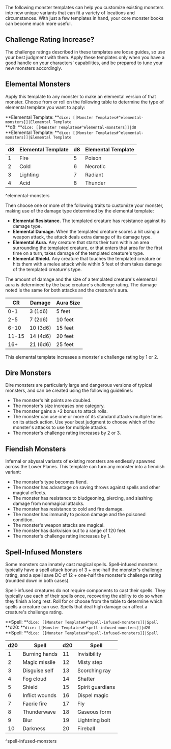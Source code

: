 The following monster templates can help you customize existing monsters into new unique variants that can fit a variety of locations and circumstances. With just a few templates in hand, your core monster books can become much more useful.

## Challenge Rating Increase?

The challenge ratings described in these templates are loose guides, so use your best judgment with them. Apply these templates only when you have a good handle on your characters' capabilities, and be prepared to tune your new monsters accordingly.

## Elemental Monsters

Apply this template to any monster to make an elemental version of that monster. Choose from or roll on the following table to determine the type of elemental template you want to apply:

**Elemental Template: **`dice: [[Monster Templates#^elemental-monsters]]|Elemental Template`  
**d8: **`dice: [[Monster Templates#^elemental-monsters]]|d8`  
**Elemental Template: **`dice: [[Monster Templates#^elemental-monsters]]|Elemental Template`

| d8 | Elemental Template | d8 | Elemental Template |
| -- | ------------------ | -- | ------------------ |
| 1  | Fire               | 5  | Poison             |
| 2  | Cold               | 6  | Necrotic           |
| 3  | Lighting           | 7  | Radiant            |
| 4  | Acid               | 8  | Thunder            |

^elemental-monsters

Then choose one or more of the following traits to customize your monster, making use of the damage type determined by the elemental template:

* **Elemental Resistance.** The templated creature has resistance against its damage type.
* **Elemental Damage.** When the templated creature scores a hit using a weapon attack, the attack deals extra damage of its damage type.
* **Elemental Aura.** Any creature that starts their turn within an area surrounding the templated creature, or that enters that area for the first time on a turn, takes damage of the templated creature's type.
* **Elemental Shield.** Any creature that touches the templated creature or hits them with a melee attack while within 5 feet of them takes damage of the templated creature's type.

The amount of damage and the size of a templated creature's elemental aura is determined by the base creature's challenge rating. The damage noted is the same for both attacks and the creature's aura.

| CR    | Damage   | Aura Size |
| ----- | -------- | --------- |
| 0-1   | 3 (1d6)  | 5 feet    |
| 2-5   | 7 (2d6)  | 10 feet   |
| 6-10  | 10 (3d6) | 15 feet   |
| 11-15 | 14 (4d6) | 20 feet   |
| 16+   | 21 (6d6) | 25 feet   |

This elemental template increases a monster's challenge rating by 1 or 2.

## Dire Monsters

Dire monsters are particularly large and dangerous versions of typical monsters, and can be created using the following guidelines:

* The monster's hit points are doubled.
* The monster's size increases one category.
* The monster gains a +2 bonus to attack rolls.
* The monster can use one or more of its standard attacks multiple times on its attack action. Use your best judgment to choose which of the monster's attacks to use for multiple attacks.
* The monster's challenge rating increases by 2 or 3.

## Fiendish Monsters

Infernal or abyssal variants of existing monsters are endlessly spawned across the Lower Planes. This template can turn any monster into a fiendish variant:

* The monster's type becomes fiend.
* The monster has advantage on saving throws against spells and other magical effects.
* The monster has resistance to bludgeoning, piercing, and slashing damage from nonmagical attacks.
* The monster has resistance to cold and fire damage.
* The monster has immunity to poison damage and the poisoned condition.
* The monster's weapon attacks are magical.
* The monster has darkvision out to a range of 120 feet.
* The monster's challenge rating increases by 1.

## Spell-Infused Monsters

Some monsters can innately cast magical spells. Spell-infused monsters typically have a spell attack bonus of 3 + one-half the monster's challenge rating, and a spell save DC of 12 + one-half the monster's challenge rating (rounded down in both cases).

Spell-infused creatures do not require components to cast their spells. They typically use each of their spells once, recovering the ability to do so when they finish a long rest. Roll for or choose from the table to determine which spells a creature can use. Spells that deal high damage can affect a creature's challenge rating.

**Spell: **`dice: [[Monster Templates#^spell-infused-monsters]]|Spell`  
**d20: **`dice: [[Monster Templates#^spell-infused-monsters]]|d20`  
**Spell: **`dice: [[Monster Templates#^spell-infused-monsters]]|Spell`

| d20 | Spell          | d20 | Spell            |
| --- | -------------- | --- | ---------------- |
| 1   | Burning hands  | 11  | Invisibility     |
| 2   | Magic missile  | 12  | Misty step       |
| 3   | Disguise self  | 13  | Scorching ray    |
| 4   | Fog cloud      | 14  | Shatter          |
| 5   | Shield         | 15  | Spirit guardians |
| 6   | Inflict wounds | 16  | Dispel magic     |
| 7   | Faerie fire    | 17  | Fly              |
| 8   | Thunderwave    | 18  | Gaseous form     |
| 9   | Blur           | 19  | Lightning bolt   |
| 10  | Darkness       | 20  | Fireball         |

^spell-infused-monsters
